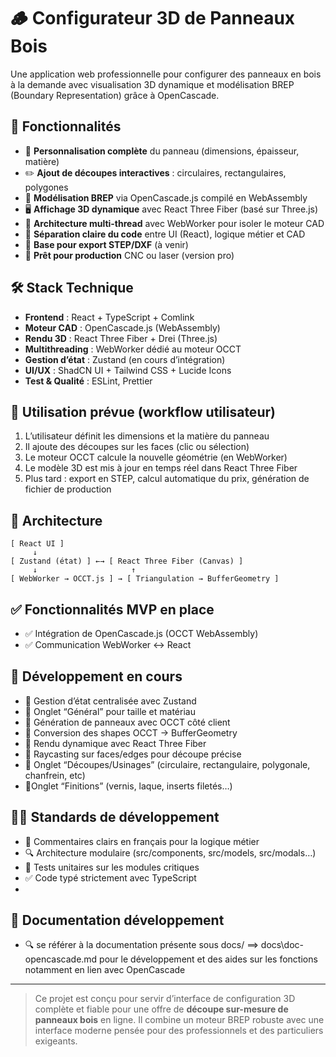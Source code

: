 # 🪵 Configurateur 3D de Panneaux Bois

Une application web professionnelle pour configurer des panneaux en bois à la demande avec visualisation 3D dynamique et modélisation BREP (Boundary Representation) grâce à OpenCascade.

## 🚀 Fonctionnalités

- 🔧 **Personnalisation complète** du panneau (dimensions, épaisseur, matière)
- ✏️ **Ajout de découpes interactives** : circulaires, rectangulaires, polygones
- 🧠 **Modélisation BREP** via OpenCascade.js compilé en WebAssembly
- 🖥️ **Affichage 3D dynamique** avec React Three Fiber (basé sur Three.js)
- 🧵 **Architecture multi-thread** avec WebWorker pour isoler le moteur CAD
- 🧩 **Séparation claire du code** entre UI (React), logique métier et CAD
- 🧪 **Base pour export STEP/DXF** (à venir)
- 🧰 **Prêt pour production** CNC ou laser (version pro)

## 🛠️ Stack Technique

- **Frontend** : React + TypeScript + Comlink
- **Moteur CAD** : OpenCascade.js (WebAssembly)
- **Rendu 3D** : React Three Fiber + Drei (Three.js)
- **Multithreading** : WebWorker dédié au moteur OCCT
- **Gestion d’état** : Zustand (en cours d’intégration)
- **UI/UX** : ShadCN UI + Tailwind CSS + Lucide Icons
- **Test & Qualité** : ESLint, Prettier

## 🎯 Utilisation prévue (workflow utilisateur)

1. L’utilisateur définit les dimensions et la matière du panneau
2. Il ajoute des découpes sur les faces (clic ou sélection)
3. Le moteur OCCT calcule la nouvelle géométrie (en WebWorker)
4. Le modèle 3D est mis à jour en temps réel dans React Three Fiber
5. Plus tard : export en STEP, calcul automatique du prix, génération de fichier de production

## 🧱 Architecture

```
[ React UI ]
     ↓
[ Zustand (état) ] ←→ [ React Three Fiber (Canvas) ]
     ↓                     ↑
[ WebWorker → OCCT.js ] → [ Triangulation → BufferGeometry ]
```

## ✅ Fonctionnalités MVP en place

- ✅ Intégration de OpenCascade.js (OCCT WebAssembly)
- ✅ Communication WebWorker ↔ React


## 🔧 Développement en cours

- 🔄 Gestion d’état centralisée avec Zustand
- 🔄 Onglet “Général” pour taille et matériau
- 🔄 Génération de panneaux avec OCCT côté client
- 🔄 Conversion des shapes OCCT → BufferGeometry
- 🔄 Rendu dynamique avec React Three Fiber
- 🔄 Raycasting sur faces/edges pour découpe précise
- 🔄 Onglet “Découpes/Usinages” (circulaire, rectangulaire, polygonale, chanfrein, etc)
- 🔄Onglet “Finitions” (vernis, laque, inserts filetés…)


## 👨‍💻 Standards de développement

- 📘 Commentaires clairs en français pour la logique métier
- 🔍 Architecture modulaire (src/components, src/models, src/modals…)
- 🧪 Tests unitaires sur les modules critiques
- ✅ Code typé strictement avec TypeScript
- 

## 📘 Documentation développement

- 🔍 se référer à la documentation présente sous docs/ ==> docs\doc-opencascade.md pour le développement et des aides sur les fonctions notamment en lien avec OpenCascade
---

> Ce projet est conçu pour servir d’interface de configuration 3D complète et fiable pour une offre de **découpe sur-mesure de panneaux bois** en ligne. Il combine un moteur BREP robuste avec une interface moderne pensée pour des professionnels et des particuliers exigeants.
